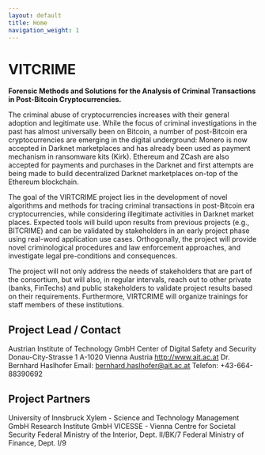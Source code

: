 ```yaml
---
layout: default
title: Home
navigation_weight: 1
---
```

# VITCRIME

**Forensic Methods and Solutions for the Analysis of Criminal Transactions in Post-Bitcoin Cryptocurrencies.**

The criminal abuse of cryptocurrencies increases with their general adoption and legitimate use. While the focus of criminal investigations in the past has almost universally been on Bitcoin, a number of post-Bitcoin era cryptocurrencies are emerging in the digital underground: Monero is now accepted in Darknet marketplaces and has already been used as payment mechanism in ransomware kits (Kirk). Ethereum and ZCash are also accepted for payments and purchases in the Darknet and first attempts are being made to build decentralized Darknet marketplaces on-top of the Ethereum blockchain.

The goal of the VIRTCRIME project lies in the development of novel algorithms and methods for tracing criminal transactions in post-Bitcoin era cryptocurrencies, while considering illegitimate activities in Darknet market places. Expected tools will build upon results from previous projects (e.g., BITCRIME) and can be validated by stakeholders in an early project phase using real-word application use cases. Orthogonally, the project will provide novel criminological procedures and law enforcement approaches, and investigate legal pre-conditions and consequences.

The project will not only address the needs of stakeholders that are part of the consortium, but will also, in regular intervals, reach out to other private (banks, FinTechs) and public stakeholders to validate project results based on their requirements. Furthermore, VIRTCRIME will organize trainings for staff members of these institutions.

## Project Lead / Contact

Austrian Institute of Technology GmbH
Center of Digital Safety and Security
Donau-City-Strasse 1
A-1020 Vienna
Austria
http://www.ait.ac.at
Dr. Bernhard Haslhofer
Email: bernhard.haslhofer@ait.ac.at
Telefon: +43-664-88390692

## Project Partners

University of Innsbruck
Xylem - Science and Technology Management GmbH
Research Institute GmbH
VICESSE - Vienna Centre for Societal Security
Federal Ministry of the Interior, Dept. II/BK/7
Federal Ministry of Finance, Dept. I/9  

